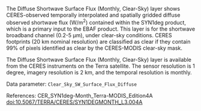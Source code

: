 The Diffuse Shortwave Surface Flux (Monthly, Clear-Sky) layer shows CERES-observed temporally interpolated and spatially gridded diffuse observed shortwave flux (W/m<sup>2</sup>) contained within the SYN1deg product, which is a primary input to the EBAF product. This layer is for the shortwave broadband channel (0.2-5 µm), under clear-sky conditions. CERES footprints (20 km nominal resolution) are classified as clear if they contain 99% of pixels identified as clear by the CERES-MODIS clear-sky mask.

The Diffuse Shortwave Surface Flux (Monthly, Clear-Sky) layer is available from the CERES instruments on the Terra satellite. The sensor resolution is 1 degree, imagery resolution is 2 km, and the temporal resolution is monthly.

Data parameter: `Clear_Sky_SW_Surface_Flux_Diffuse`

References: CER_SYN1deg-Month_Terra-MODIS_Edition4A [doi:10.5067/TERRA/CERES/SYN1DEGMONTH_L3.004A](https://doi.org/10.5067/TERRA/CERES/SYN1DEGMONTH_L3.004A)
